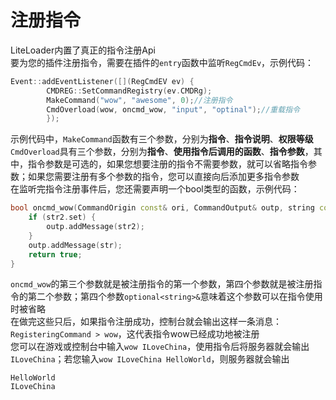 # 注册指令
LiteLoader内置了真正的指令注册Api  
要为您的插件注册指令，需要在插件的`entry`函数中监听`RegCmdEv`，示例代码：  
```cpp
Event::addEventListener([](RegCmdEV ev) {
		CMDREG::SetCommandRegistry(ev.CMDRg);
		MakeCommand("wow", "awesome", 0);//注册指令
		CmdOverload(wow, oncmd_wow, "input", "optinal");//重载指令
		});
```
示例代码中，`MakeCommand`函数有三个参数，分别为**指令**、**指令说明**、**权限等级**  
`CmdOverload`具有三个参数，分别为**指令**、**使用指令后调用的函数**、**指令参数**，其中，指令参数是可选的，如果您想要注册的指令不需要参数，就可以省略指令参数；如果您需要注册有多个参数的指令，您可以直接向后添加更多指令参数  
在监听完指令注册事件后，您还需要声明一个bool类型的函数，示例代码：  
```cpp
bool oncmd_wow(CommandOrigin const& ori, CommandOutput& outp, string const& str, optional<int>& str2) {
    if (str2.set) {
        outp.addMessage(str2);
    }
    outp.addMessage(str);
    return true;
}
```
`oncmd_wow`的第三个参数就是被注册指令的第一个参数，第四个参数就是被注册指令的第二个参数；第四个参数`optional<string>&`意味着这个参数可以在指令使用时被省略  
在做完这些只后，如果指令注册成功，控制台就会输出这样一条消息：`RegisteringCommand > wow`，这代表指令wow已经成功地被注册  
您可以在游戏或控制台中输入`wow ILoveChina`，使用指令后将服务器就会输出`ILoveChina`；若您输入`wow ILoveChina HelloWorld`，则服务器就会输出
```
HelloWorld
ILoveChina
```